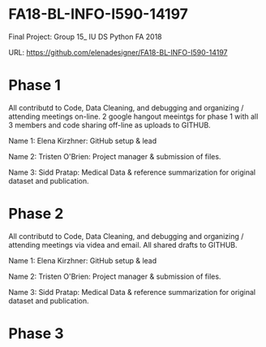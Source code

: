 # FA18-BL-INFO-I590-14197
Final Project: 
Group 15_ IU DS Python FA 2018

URL: https://github.com/elenadesigner/FA18-BL-INFO-I590-14197

# Phase 1

All contributd to Code, Data Cleaning, and debugging and organizing / attending meetings on-line. 
2 google hangout meeintgs for phase 1 with all 3 members and code sharing off-line as uploads to GITHUB.

Name 1: Elena Kirzhner: GitHub setup & lead

Name 2: Tristen O'Brien: Project manager & submission of files. 

Name 3: Sidd Pratap: Medical Data & reference summarization for original dataset and publication.

# Phase 2

All contributd to Code, Data Cleaning, and debugging and organizing / attending meetings via videa and email. 
All shared drafts to GITHUB.

Name 1: Elena Kirzhner: GitHub setup & lead

Name 2: Tristen O'Brien: Project manager & submission of files. 

Name 3: Sidd Pratap: Medical Data & reference summarization for original dataset and publication.


# Phase 3
